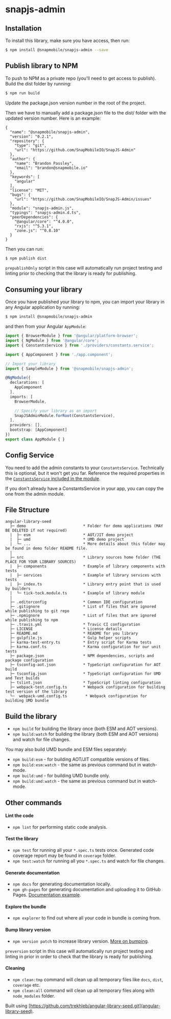 # snapjs-admin

## Installation

To install this library, make sure you have access, then run:

```bash
$ npm install @snapmobile/snapjs-admin --save
```

## Publish library to NPM
To push to NPM as a private repo (you'll need to get access to publish). Build the dist folder by running:

```bash
$ npm run build
```

Update the package.json version number in the root of the project.

Then we have to manually add a package.json file to the dist/ folder with the updated version number. Here is an example:

```
{
  "name": "@snapmobile/snapjs-admin",
  "version": "0.2.1",
  "repository": {
    "type": "git",
    "url": "https://github.com/SnapMobileIO/SnapJS-Admin"
  },
  "author": {
    "name": "Brandon Passley",
    "email": "brandon@snapmobile.io"
  },
  "keywords": [
    "angular"
  ],
  "license": "MIT",
  "bugs": {
    "url": "https://github.com/SnapMobileIO/SnapJS-Admin/issues"
  },
  "module": "snapjs-admin.js",
  "typings": "snapjs-admin.d.ts",
  "peerDependencies": {
    "@angular/core": "^4.0.0",
    "rxjs": "^5.3.1",
    "zone.js": "^0.8.10"
  }
}
```

Then you can run:

```bash
$ npm publish dist
```

`prepublishOnly` script in this case will automatically run project testing and linting prior to checking that the library is ready for publishing.

## Consuming your library

Once you have published your library to npm, you can import your library in any Angular application by running:

```bash
$ npm install @snapmobile/snapjs-admin
```

and then from your Angular `AppModule`:

```typescript
import { BrowserModule } from '@angular/platform-browser';
import { NgModule } from '@angular/core';
import { ConstantsService } from './providers/constants.service';

import { AppComponent } from './app.component';

// Import your library
import { SampleModule } from '@snapmobile/snapjs-admin';

@NgModule({
  declarations: [
    AppComponent
  ],
  imports: [
    BrowserModule,

    // Specify your library as an import
    SnapJSAdminModule.forRoot(ConstantsService),
  ],
  providers: [],
  bootstrap: [AppComponent]
})
export class AppModule { }
```

## Config Service

You need to add the admin constants to your `ConstantsService`. Technically this is optional, but it won't get you far. Reference the required properties in the [`ConstantsService` included in the module](https://github.com/SnapMobileIO/SnapJS-Admin/blob/master/src/admin/constants.service.ts).

If you don't already have a ConstantsService in your app, you can copy the one from the admin module. 


## File Structure

```
angular-library-seed
  ├─ demo                         * Folder for demo applications (MAY BE DELETED if not required) 
  |  ├─ esm                       * AOT/JIT demo project
  |  ├─ umd                       * UMD demo project
  |  └─ ...                       * More details about this folder may be found in demo folder README file.
  |
  ├─ src                          * Library sources home folder (THE PLACE FOR YOUR LIBRARY SOURCES)
  |  ├─ components                * Example of library components with tests
  |  ├─ services                  * Example of library services with tests
  |  ├─ index.ts                  * Library entry point that is used by builders
  |  └─ tick-tock.module.ts       * Example of library module
  |
  ├─ .editorconfig                * Common IDE configuration
  ├─ .gitignore                   * List of files that are ignored while publishing to git repo
  ├─ .npmignore                   * List of files that are ignored while publishing to npm
  ├─ .travis.yml                  * Travic CI configuration
  ├─ LICENSE                      * License details
  ├─ README.md                    * README for you library
  ├─ gulpfile.js                  * Gulp helper scripts
  ├─ karma-test-entry.ts          * Entry script for Karma tests
  ├─ karma.conf.ts                * Karma configuration for our unit tests
  ├─ package.json                 * NPM dependencies, scripts and package configuration
  ├─ tsconfig-aot.json            * TypeScript configuration for AOT build
  ├─ tsconfig.json                * TypeScript configuration for UMD and Test builds
  ├─ tslint.json                  * TypeScript linting configuration
  ├─ webpack-test.config.ts       * Webpack configuration for building test version of the library
  └─  webpack-umd.config.ts        * Webpack configuration for building UMD bundle
```

## Build the library
- `npm build` for building the library once (both ESM and AOT versions).
- `npm build:watch` for building the library (both ESM and AOT versions) and watch for file changes.

You may also build UMD bundle and ESM files separately:
- `npm build:esm` - for building AOT/JIT compatible versions of files.
- `npm build:esm:watch` - the same as previous command but in watch-mode.
- `npm build:umd` - for building UMD bundle only.
- `npm build:umd:watch` - the same as previous command but in watch-mode.

## Other commands

#### Lint the code
- `npm lint` for performing static code analysis.

#### Test the library
- `npm test` for running all your `*.spec.ts` tests once. Generated code coverage report may be found in `coverage` folder.
- `npm test:watch` for running all you `*.spec.ts` and watch for file changes.

#### Generate documentation
- `npm docs` for generating documentation locally.
- `npm gh-pages` for generating documentation and uploading it to GitHub Pages. [Documentation example](https://trekhleb.github.io/angular-library-seed/).

#### Explore the bundle
- `npm explorer` to find out where all your code in bundle is coming from.

#### Bump library version
- `npm version patch` to increase library version. [More on bumping](https://docs.npmjs.com/cli/version).

`preversion` script in this case will automatically run project testing and linting in prior in order to check that the library is ready for publishing.

#### Cleaning
- `npm clean:tmp` command will clean up all temporary files like `docs`, `dist`, `coverage` etc.
- `npm clean:all` command will clean up all temporary files along with `node_modules` folder. 

Built using [https://github.com/trekhleb/angular-library-seed.git](angular-library-seed).
